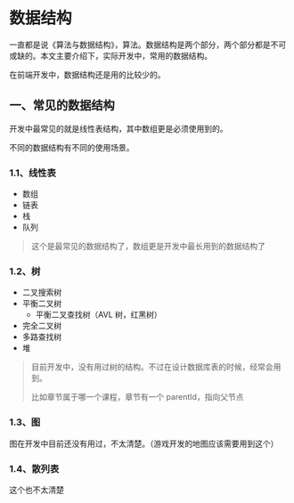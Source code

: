 # 数据结构

一直都是说《算法与数据结构》，算法。数据结构是两个部分，两个部分都是不可或缺的。本文主要介绍下，实际开发中，常用的数据结构。

在前端开发中，数据结构还是用的比较少的。



## 一、常见的数据结构

开发中最常见的就是线性表结构，其中数组更是必须使用到的。

不同的数据结构有不同的使用场景。

### 1.1、线性表

- 数组
- 链表
- 栈
- 队列

> 这个是最常见的数据结构了，数组更是开发中最长用到的数据结构了



### 1.2、树

- 二叉搜索树
- 平衡二叉树
  - 平衡二叉查找树（AVL 树，红黑树）
- 完全二叉树
- 多路查找树
- 堆

> 目前开发中，没有用过树的结构。不过在设计数据库表的时候，经常会用到。 
>
> 比如章节属于哪一个课程，章节有一个 parentId，指向父节点

### 1.3、图

图在开发中目前还没有用过，不太清楚。（游戏开发的地图应该需要用到这个）

### 1.4、散列表

这个也不太清楚